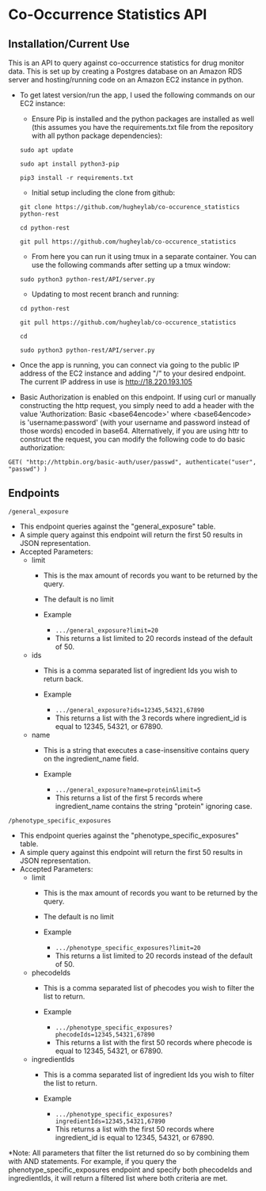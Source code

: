 # Co-Occurrence Statistics API
## Installation/Current Use
This is an API to query against co-occurrence statistics for drug monitor data. This is set up by creating a Postgres database on an Amazon RDS server and hosting/running code on an Amazon EC2 instance in python.

- To get latest version/run the app, I used the following commands on our EC2 instance:
    - Ensure Pip is installed and the python packages are installed as well (this assumes you have the requirements.txt file from the repository with all python package dependencies):

  `sudo apt update`
  
  `sudo apt install python3-pip`
  
  `pip3 install -r requirements.txt`

    - Initial setup including the clone from github:

  `git clone https://github.com/hugheylab/co-occurence_statistics python-rest`
  
  `cd python-rest`
  
  `git pull https://github.com/hugheylab/co-occurence_statistics`
  
    - From here you can run it using tmux in a separate container. You can use the following commands after setting up a tmux window:
  
  `sudo python3 python-rest/API/server.py`

    - Updating to most recent branch and running:

  `cd python-rest`
  
  `git pull https://github.com/hugheylab/co-occurence_statistics`
  
  `cd`
  
  `sudo python3 python-rest/API/server.py`

- Once the app is running, you can connect via going to the public IP address of the EC2 instance and adding "/<endpoint>" to your desired endpoint. The current IP address in use is http://18.220.193.105

- Basic Authorization is enabled on this endpoint. If using curl or manually constructing the http request, you simply need to add a header with the value 'Authorization: Basic \<base64encode\>' where \<base64encode\> is 'username:password' (with your username and password instead of those words) encoded in base64. Alternatively, if you are using httr to construct the request, you can modify the following code to do basic authorization:

`GET(
"http://httpbin.org/basic-auth/user/passwd",
authenticate("user", "passwd")
)`


## Endpoints

`/general_exposure`

- This endpoint queries against the "general_exposure" table.
- A simple query against this endpoint will return the first 50 results in JSON representation.
- Accepted Parameters:
  - limit
    - This is the max amount of records you want to be returned by the query.
    - The default is no limit
    - Example
      
      - `.../general_exposure?limit=20`
      - This returns a list limited to 20 records instead of the default of 50.
  - ids
    - This is a comma separated list of ingredient Ids you wish to return back.
    - Example
      
      - `.../general_exposure?ids=12345,54321,67890`
      - This returns a list with the 3 records where ingredient_id is equal to 12345, 54321, or 67890.
  - name
    - This is a string that executes a case-insensitive contains query on the ingredient_name field.
    - Example
      
      - `.../general_exposure?name=protein&limit=5`
      - This returns a list of the first 5 records where ingredient_name contains the string "protein" ignoring case.
      
`/phenotype_specific_exposures`

- This endpoint queries against the "phenotype_specific_exposures" table.
- A simple query against this endpoint will return the first 50 results in JSON representation.
- Accepted Parameters:
  - limit
    - This is the max amount of records you want to be returned by the query.
    - The default is no limit
    - Example
      
      - `.../phenotype_specific_exposures?limit=20`
      - This returns a list limited to 20 records instead of the default of 50.
  - phecodeIds
    - This is a comma separated list of phecodes you wish to filter the list to return.
    - Example
      
      - `.../phenotype_specific_exposures?phecodeIds=12345,54321,67890`
      - This returns a list with the first 50 records where phecode is equal to 12345, 54321, or 67890.
  - ingredientIds
    - This is a comma separated list of ingredient Ids you wish to filter the list to return.
    - Example
      
      - `.../phenotype_specific_exposures?ingredientIds=12345,54321,67890`
      - This returns a list with the first 50 records where ingredient_id is equal to 12345, 54321, or 67890.

*Note: All parameters that filter the list returned do so by combining them with AND statements. For example, if you query the phenotype_specific_exposures endpoint and specify both phecodeIds and ingredientIds, it will return a filtered list where both criteria are met.
